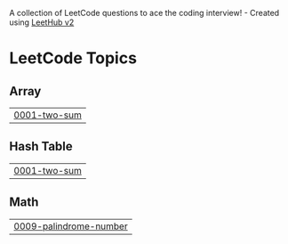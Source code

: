 A collection of LeetCode questions to ace the coding interview! - Created using [LeetHub v2](https://github.com/arunbhardwaj/LeetHub-2.0)
<!---LeetCode Topics Start-->
# LeetCode Topics
## Array
|  |
| ------- |
| [0001-two-sum](https://github.com/AbdullahaSaif/LeetCode-Solutions/tree/master/0001-two-sum) |
## Hash Table
|  |
| ------- |
| [0001-two-sum](https://github.com/AbdullahaSaif/LeetCode-Solutions/tree/master/0001-two-sum) |
## Math
|  |
| ------- |
| [0009-palindrome-number](https://github.com/AbdullahaSaif/LeetCode-Solutions/tree/master/0009-palindrome-number) |
<!---LeetCode Topics End-->